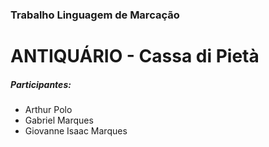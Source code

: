 <h3>Trabalho Linguagem de Marcação</h3>

<h1>ANTIQUÁRIO - Cassa di Pietà</h1>


<h5>Participantes:</h5>
<ul>
  <li>Arthur Polo</li>
  <li>Gabriel Marques</li>
  <li>Giovanne Isaac Marques</li>
</ul>
